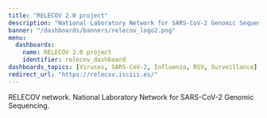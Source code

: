 ```yaml
---
title: "RELECOV 2.0 project"
description: "National Laboratory Network for SARS-CoV-2 Genomic Sequencing"
banner: "/dashboards/banners/relecov_logo2.png"
menu:
  dashboards:
    name: RELECOV 2.0 project
    identifier: relecov_dashboard
dashboards_topics: [Viruses, SARS-CoV-2, Influenza, RSV, Surveillance]
redirect_url: "https://relecov.isciii.es/"
---
```


RELECOV network. National Laboratory Network for SARS-CoV-2 Genomic Sequencing.
